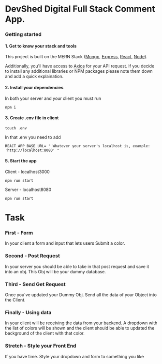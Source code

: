 # DevShed Digital Full Stack Comment App.

### Getting started

#### 1. Get to know your stack and tools

This project is built on the MERN Stack ([Mongo](https://www.mongodb.com/docs/), [Express](https://expressjs.com/), [React](https://reactjs.org/), [Node](https://nodejs.org/en/)).

Additionally, you'll have access to [Axios](https://axios-http.com/docs/intro) for your API request. If you decide to install any additional libraries or NPM packages please note them down and add a quick explaination.

#### 2. Install your dependencies

In both your server and your client you must run

```
npm i
```

#### 3. Create .env file in client

```
touch .env
```

In that .env you need to add

```
REACT_APP_BASE_URL= " Whatever your server's localhost is, example: 'http://localhost:8080' "
```

#### 5. Start the app

Client - localhost3000

```
npm run start
```

Server - localhost8080

```
npm run start
```

# Task

### First - Form

In your client a form and input that lets users Submit a color.

### Second - Post Request

In your server you should be able to take in that post request and save it into an obj. This Obj will be your dummy database.

### Third - Send Get Request

Once you've updated your Dummy Obj. Send all the data of your Object into the Client.

### Finally - Using data

In your client will be receiving the data from your backend. A dropdown with the list of colors will be shown and the client should be able to updated the background of the client with that color.

### Stretch - Style your Front End

If you have time. Style your dropdown and form to something you like
